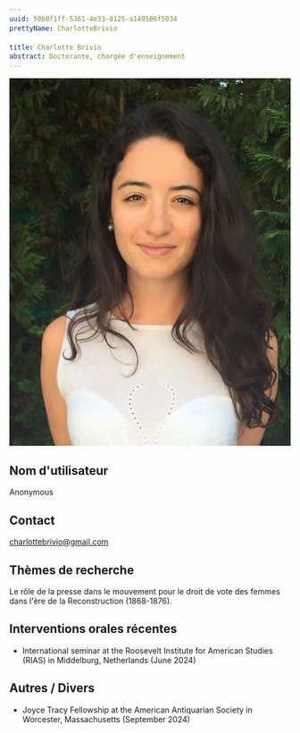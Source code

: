 ```yaml
---
uuid: 50b0f1ff-5361-4e33-8125-a149586f5034
prettyName: CharlotteBrivio

title: Charlotte Brivio
abstract: Doctorante, chargée d'enseignement
---
```


![small](Brivio_Charlotte.jpeg)

## ﻿Nom d'utilisateur

 Anonymous

## Contact

 charlottebrivio@gmail.com

## Thèmes de recherche

 Le rôle de la presse dans le mouvement pour le droit de vote des femmes dans l'ère de la Reconstruction (1868-1876).

## Interventions orales récentes

 - International seminar at the Roosevelt Institute for American Studies (RIAS) in Middelburg, Netherlands (June 2024)

## Autres / Divers

 - Joyce Tracy Fellowship at the American Antiquarian Society in Worcester, Massachusetts (September 2024)

